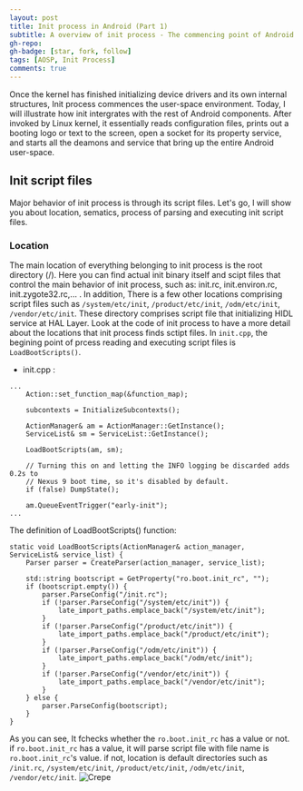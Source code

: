 ```yaml
---
layout: post
title: Init process in Android (Part 1)
subtitle: A overview of init process - The commencing point of Android componets
gh-repo:
gh-badge: [star, fork, follow]
tags: [AOSP, Init Process]
comments: true
---
```

Once the kernel has finished initializing device drivers and its own internal structures, Init process commences the user-space environment.
Today, I will illustrate how init intergrates with the rest of Android components. After invoked by Linux kernel, it essentially reads configuration files, prints out a booting logo or text to the screen, open a socket for its property service, and starts all the deamons and service that bring up the entire Android user-space.
## Init script files
Major behavior of init process is through its script files. Let's go, I will show you about location, sematics, process of parsing and executing init script files.
### Location
The main location of everything belonging to init process is the root directory (/). Here you can find actual init binary itself and scipt files that control the main behavior of init process, such as: init.rc, init.environ.rc, init.zygote32.rc,... . In addition, There is a few other locations comprising script files such as ```/system/etc/init```, ```/product/etc/init```, ```/odm/etc/init```, ```/vendor/etc/init```. These directory comprises script file that initializing HIDL service at HAL Layer.
Look at the code of init process to have a more detail about the locations that init process finds sctipt files. In ```init.cpp```, the begining point of prcess reading and executing script files is ```LoadBootScripts()```.
- init.cpp :
~~~
...
    Action::set_function_map(&function_map);

    subcontexts = InitializeSubcontexts();

    ActionManager& am = ActionManager::GetInstance();
    ServiceList& sm = ServiceList::GetInstance();

    LoadBootScripts(am, sm);

    // Turning this on and letting the INFO logging be discarded adds 0.2s to
    // Nexus 9 boot time, so it's disabled by default.
    if (false) DumpState();

    am.QueueEventTrigger("early-init");
...
~~~
The definition of LoadBootScripts() function: 
~~~
static void LoadBootScripts(ActionManager& action_manager, ServiceList& service_list) {
    Parser parser = CreateParser(action_manager, service_list);

    std::string bootscript = GetProperty("ro.boot.init_rc", "");
    if (bootscript.empty()) {
        parser.ParseConfig("/init.rc");
        if (!parser.ParseConfig("/system/etc/init")) {
            late_import_paths.emplace_back("/system/etc/init");
        }
        if (!parser.ParseConfig("/product/etc/init")) {
            late_import_paths.emplace_back("/product/etc/init");
        }
        if (!parser.ParseConfig("/odm/etc/init")) {
            late_import_paths.emplace_back("/odm/etc/init");
        }
        if (!parser.ParseConfig("/vendor/etc/init")) {
            late_import_paths.emplace_back("/vendor/etc/init");
        }
    } else {
        parser.ParseConfig(bootscript);
    }
}
~~~
As you can see, It fchecks whether the ```ro.boot.init_rc``` has a value or not. if ```ro.boot.init_rc``` has a value, it will parse script file with file name is ```ro.boot.init_rc```'s value. if not, location is default directoríes such as ```/init.rc```, ```/system/etc/init```, ```/product/etc/init```, ```/odm/etc/init```, ```/vendor/etc/init```.
![Crepe](https://drive.google.com/file/d/1UKcuHybq9zJ5aMHsGRPlLNF3EjE5WHdo/view?usp=sharing)






